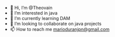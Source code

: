 - 👋 Hi, I’m @Theovain
- 👀 I’m interested in java
- 🌱 I’m currently learning DAM
- 💞️ I’m looking to collaborate on java projects
- 📫 How to reach me marioduranjpn@gmail.com
